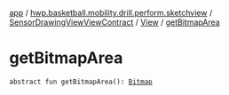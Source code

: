 [app](../../../index.md) / [hwp.basketball.mobility.drill.perform.sketchview](../../index.md) / [SensorDrawingViewViewContract](../index.md) / [View](index.md) / [getBitmapArea](.)

# getBitmapArea

`abstract fun getBitmapArea(): `[`Bitmap`](https://developer.android.com/reference/android/graphics/Bitmap.html)
